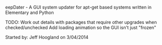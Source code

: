 eepDater - A GUI system updater for apt-get based systems written in Elementary and Python

TODO:
  Work out details with packages that require other upgrades when checked/unchecked
  Add loading animation so the GUI isn't just "frozen"

Started by: Jeff Hoogland on 3/04/2014
